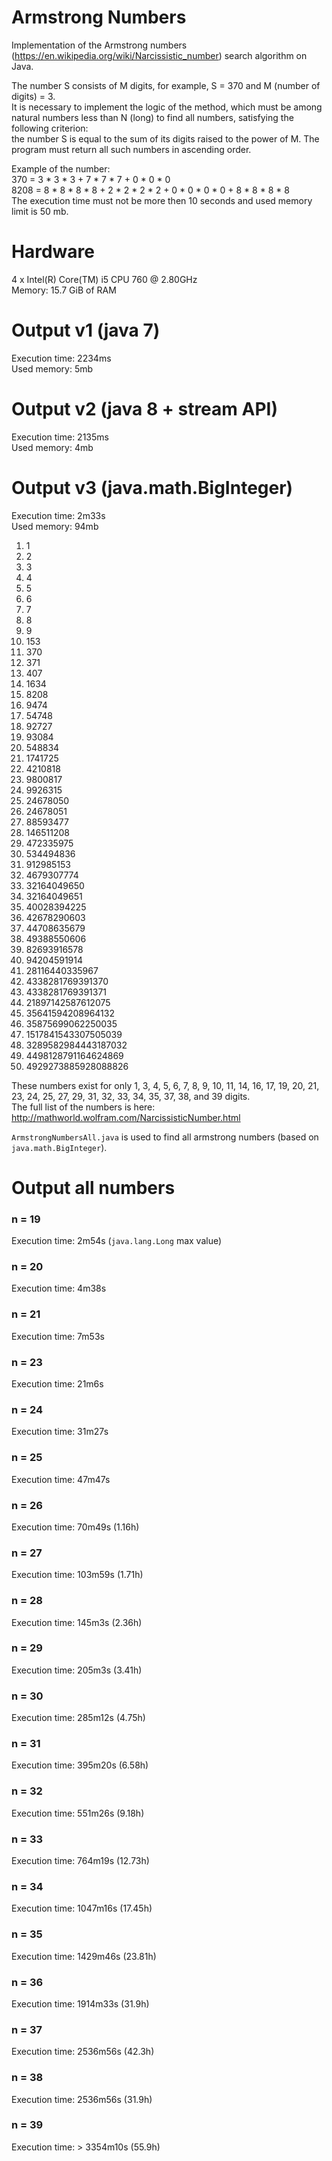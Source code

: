# Armstrong Numbers
Implementation of the Armstrong numbers (https://en.wikipedia.org/wiki/Narcissistic_number) search algorithm on Java.  
  
The number S consists of M digits, for example, S = 370 and M (number of digits) = 3.  
It is necessary to implement the logic of the method, which must be among natural numbers less than N (long) to find all numbers, satisfying the following criterion:  
the number S is equal to the sum of its digits raised to the power of M. The program must return all such numbers in ascending order.  

Example of the number:  
370 = 3 * 3 * 3 + 7 * 7 * 7 + 0 * 0 * 0  
8208 = 8 * 8 * 8 * 8 + 2 * 2 * 2 * 2 + 0 * 0 * 0 * 0 + 8 * 8 * 8 * 8  
The execution time must not be more then 10 seconds and used memory limit is 50 mb.  

# Hardware
4 x Intel(R) Core(TM) i5 CPU 760 @ 2.80GHz  
Memory: 15.7 GiB of RAM  
# Output v1 (java 7)
Execution time: 2234ms  
Used memory: 5mb  
# Output v2 (java 8 + stream API)
Execution time: 2135ms  
Used memory: 4mb  
# Output v3 (java.math.BigInteger)
Execution time: 2m33s  
Used memory: 94mb  

1. 1
2. 2
3. 3
4. 4
5. 5
6. 6
7. 7
8. 8
9. 9
10. 153
11. 370
12. 371
13. 407
14. 1634
15. 8208
16. 9474
17. 54748
18. 92727
19. 93084
20. 548834
21. 1741725
22. 4210818
23. 9800817
24. 9926315
25. 24678050
26. 24678051
27. 88593477
28. 146511208
29. 472335975
30. 534494836
31. 912985153
32. 4679307774
33. 32164049650
34. 32164049651
35. 40028394225
36. 42678290603
37. 44708635679
38. 49388550606
39. 82693916578
40. 94204591914
41. 28116440335967
42. 4338281769391370
43. 4338281769391371
44. 21897142587612075
45. 35641594208964132
46. 35875699062250035
47. 1517841543307505039
48. 3289582984443187032
49. 4498128791164624869
50. 4929273885928088826
  
These numbers exist for only 1, 3, 4, 5, 6, 7, 8, 9, 10, 11, 14, 16, 17, 19, 20, 21, 23, 24, 25, 27, 29, 31, 32, 33, 34, 35, 37, 38, and 39 digits.  
The full list of the numbers is here: http://mathworld.wolfram.com/NarcissisticNumber.html  

`ArmstrongNumbersAll.java` is used to find all armstrong numbers (based on `java.math.BigInteger`).  
# Output all numbers
### n = 19
Execution time: 2m54s  (`java.lang.Long` max value)
### n = 20
Execution time: 4m38s  
### n = 21
Execution time: 7m53s  
### n = 23
Execution time: 21m6s  
### n = 24
Execution time: 31m27s  
### n = 25
Execution time: 47m47s  
### n = 26
Execution time: 70m49s  (1.16h)  
### n = 27
Execution time: 103m59s  (1.71h)  
### n = 28
Execution time: 145m3s  (2.36h)  
### n = 29
Execution time: 205m3s  (3.41h)  
### n = 30
Execution time: 285m12s  (4.75h)  
### n = 31
Execution time: 395m20s  (6.58h)  
### n = 32
Execution time: 551m26s  (9.18h)  
### n = 33
Execution time: 764m19s  (12.73h)  
### n = 34
Execution time: 1047m16s  (17.45h)  
### n = 35
Execution time: 1429m46s  (23.81h)  
### n = 36
Execution time: 1914m33s  (31.9h)  
### n = 37
Execution time: 2536m56s  (42.3h)  
### n = 38
Execution time: 2536m56s  (31.9h)  
### n = 39
Execution time: > 3354m10s  (55.9h)  
